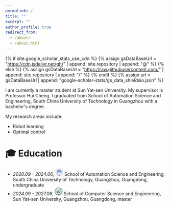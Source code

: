 ```yaml
---
permalink: /
title: ""
excerpt: ""
author_profile: true
redirect_from: 
  - /about/
  - /about.html
---
```


{% if site.google_scholar_stats_use_cdn %}
{% assign gsDataBaseUrl = "https://cdn.jsdelivr.net/gh/" | append: site.repository | append: "@" %}
{% else %}
{% assign gsDataBaseUrl = "https://raw.githubusercontent.com/" | append: site.repository | append: "/" %}
{% endif %}
{% assign url = gsDataBaseUrl | append: "google-scholar-stats/gs_data_shieldsio.json" %}

<span class='anchor' id='about-me'></span>

I am currently a master student at Sun Yat-sen University. My supervisor is Professor Hui Cheng. I graduated from School of Automation Science and Engineering, South China University of Technology in Guangzhou with a bachelor's degree. 
<!-- 
 <a href='https://scholar.google.com/citations?user=WMkMTb4AAAAJ'><img src="https://img.shields.io/endpoint?url={{ url | url_encode }}&logo=Google%20Scholar&labelColor=f6f6f6&color=9cf&style=flat&label=引用"></a> -->

My research areas include:
- Robot learning
- Optimal control


<span class='anchor' id='-xl'></span>

# 🎓 Education
- *2020.09 - 2024.06*, <a href="https://www.scut.edu.cn/new/"><img class="svg" src="/images/scut.png" width="24pt"></a> School of Automation Science and Engineering, South China University of Technology, Guangzhou, Guangdong, undergraduate
- *2024.09 - 2027.06*, <a href="https://www.sysu.edu.cn/"><img class="svg" src="/images/sysu.png" width="24pt"></a> School of Computer Science and Engineering, Sun Yat-sen University, Guangzhou, Guangdong, master
 
<span class='anchor' id='-lwzl'></span>










